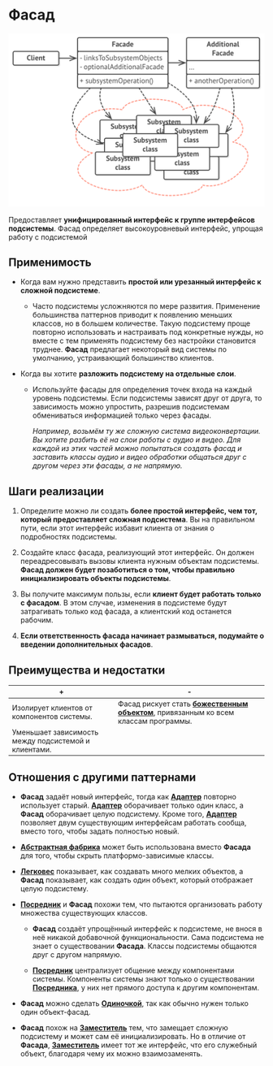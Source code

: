 # Фасад

![UML](/src/AdditionalDocs/uml/Facade.png)

Предоставляет **унифицированный интерфейс к группе интерфейсов подсистемы**. Фасад определяет высокоуровневый интерфейс, упрощая работу с подсистемой 

## Применимость

 - Когда вам нужно представить **простой или урезанный интерфейс к сложной подсистеме**.

   - Часто подсистемы усложняются по мере развития. Применение большинства паттернов приводит к появлению меньших классов, но в большем количестве. Такую подсистему проще повторно использовать и настраивать под конкретные нужды, но вместе с тем применять подсистему без настройки становится труднее. **Фасад** предлагает некоторый вид системы по умолчанию, устраивающий большинство клиентов.

 - Когда вы хотите **разложить подсистему на отдельные слои**.

    - Используйте фасады для определения точек входа на каждый уровень подсистемы. Если подсистемы зависят друг от друга, то зависимость можно упростить, разрешив подсистемам обмениваться информацией только через фасады.

      *Например, возьмём ту же сложную система видеоконвертации. Вы хотите разбить её на слои работы с аудио и видео. Для каждой из этих частей можно попытаться создать фасад и заставить классы аудио и видео обработки общаться друг с другом через эти фасады, а не напрямую.*

 ## Шаги реализации
 
1. Определите можно ли создать **более простой интерфейс, чем тот, который предоставляет сложная подсистема**. Вы на правильном пути, если этот интерфейс избавит клиента от знания о подробностях подсистемы.

2. Создайте класс фасада, реализующий этот интерфейс. Он должен переадресовывать вызовы клиента нужным объектам подсистемы. **Фасад должен будет позаботиться о том, чтобы правильно инициализировать объекты подсистемы**.

3. Вы получите максимум пользы, если **клиент будет работать только с фасадом**. В этом случае, изменения в подсистеме будут затрагивать только код фасада, а клиентский код останется рабочим.

4. **Если ответственность фасада начинает размываться, подумайте о введении дополнительных фасадов**.

 ## Преимущества и недостатки
  
 | + | - |
 | ------ | ------ |
 |Изолирует клиентов от компонентов системы.|Фасад рискует стать [**божественным объектом**][God-Object], привязанным ко всем классам программы.
 |Уменьшает зависимость между подсистемой и клиентами.
 
 ## Отношения с другими паттернами

 - **Фасад** задаёт новый интерфейс, тогда как [**Адаптер**][Adapter] повторно использует старый. [**Адаптер**][Adapter] оборачивает только один класс, а **Фасад** оборачивает целую подсистему. Кроме того, [**Адаптер**][Adapter] позволяет двум существующим интерфейсам работать сообща, вместо того, чтобы задать полностью новый.

 - [**Абстрактная фабрика**][Abstract_Factory] может быть использована вместо **Фасада** для того, чтобы скрыть платформо-зависимые классы.

 - [**Легковес**][Flyweight] показывает, как создавать много мелких объектов, а **Фасад** показывает, как создать один объект, который отображает целую подсистему.

 - [**Посредник**][Mediator] и **Фасад** похожи тем, что пытаются организовать работу множества существующих классов.

   - **Фасад** создаёт упрощённый интерфейс к подсистеме, не внося в неё никакой добавочной функциональности. Сама подсистема не знает о существовании **Фасада**. Классы подсистемы общаются друг с другом напрямую.
  
   - [**Посредник**][Mediator] централизует общение между компонентами системы. Компоненты системы знают только о существовании [**Посредника**][Mediator], у них нет прямого доступа к другим компонентам.
 
 - **Фасад** можно сделать [**Одиночкой**][Singleton], так как обычно нужен только один объект-фасад.

 - **Фасад** похож на [**Заместитель**][Proxy] тем, что замещает сложную подсистему и может сам её инициализировать. Но в отличие от **Фасада**, [**Заместитель**][Proxy] имеет тот же интерфейс, что его служебный объект, благодаря чему их можно взаимозаменять.

[God-Object]:</src/AdditionalDocs/AntiPatterns/God-Object.md>

[Abstract_Factory]: </src/Creational/Factorys/Abstract_Factory/Abstract_Factory.md>
[Factory_Method]: </src/Creational/Factorys/Factory_Method/Factory_Method.md>
[Builder]: </src/Creational/Builder/Builder.md>
[Prototype]: </src/Creational/Prototype/Prototype.md>
[Singleton]: </src/Creational/Singleton/Singleton.md>

[Adapter]: </src/Structural/Adapter/Adapter.md>
[Bridge]: </src/Structural/Bridge/Bridge.md>
[Composite]: </src/Structural/Composite/Composite.md>
[Decorator]: </src/Structural/Decorator/Decorator.md>
[Facade]: </src/Structural/Facade/Facade.md>
[Flyweight]: </src/Structural/Flyweight/Flyweight.md>
[Proxy]: </src/Structural/Proxy/Proxy.md>

[Chain_of_Responsibility]: </src/Behavioral/Chain_of_Responsibility/Chain_of_Responsibility.md>
[Command]: </src/Behavioral/Command/Command.md>
[Iterator]: </src/Behavioral/Iterator/Iterator.md>
[Mediator]: </src/Behavioral/Mediator/Mediator.md>
[Memento]: </src/Behavioral/Memento/Memento.md>
[Observer]: </src/Behavioral/Observer/Observer.md>
[State]: </src/Behavioral/State/State.md>
[Strategy]: </src/Behavioral/Strategy/Strategy.md>
[Template_Method]: </src/Behavioral/Template_Method/Template_Method.md>
[Visitor]: </src/Behavioral/Visitor/Visitor.md>